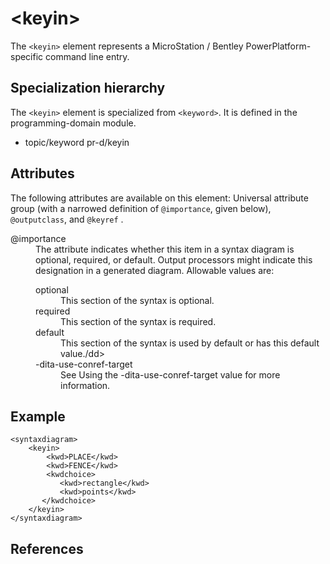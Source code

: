 # &lt;keyin&gt;

The `<keyin>` element represents a MicroStation / Bentley PowerPlatform-specific command line entry. 

## Specialization hierarchy

The `<keyin>` element is specialized from `<keyword>`. It is defined in the programming-domain module.

+  topic/keyword pr-d/keyin 

## Attributes

The following attributes are available on this element: Universal attribute group (with a narrowed definition of `@importance`, given below), `@outputclass`, and `@keyref` .

<dl>
<dt>@importance</dt>
<dd>The attribute indicates whether this item in a syntax diagram is optional, required, or default. Output processors might indicate this designation in a generated diagram. Allowable values are:
   <dl>
       <dt>optional</dt>
       <dd>This section of the syntax is optional.</dd>
       <dt>required</dt>
       <dd>This section of the syntax is required.</dd>
       <dt>default</dt>
       <dd>This section of the syntax is used by default or        has this default value./dd>
       <dt>-dita-use-conref-target</dt>
       <dd>See Using the -dita-use-conref-target value for more information.</dd>
   </dl>

</dd>
</dl>


## Example
```
<syntaxdiagram>
    <keyin>
        <kwd>PLACE</kwd>
        <kwd>FENCE</kwd>
        <kwdchoice>
           <kwd>rectangle</kwd>
           <kwd>points</kwd>
       </kwdchoice>
    </keyin>
</syntaxdiagram>
```

## References


